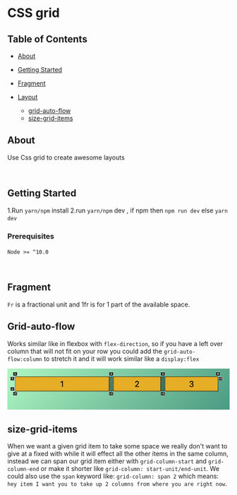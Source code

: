 # CSS grid

## Table of Contents

- [About](#about)

- [Getting Started](#getting_started)
- [Fragment](#fragment)
- [Layout](#layout)
  - [grid-auto-flow](#grid-auto-flow)
  - [size-grid-items](#size-grid-items)

## About <a name = "about"></a>

Use Css grid to create awesome layouts

<br/>

## Getting Started <a name = "getting_started"></a>

1.Run `yarn/npm` install
2.run `yarn/npm` dev , if npm then `npm run dev` else `yarn dev`

### Prerequisites

`Node >= ^10.0`

<br/>

## Fragment <a name = "fragment"></a>

`Fr` is a fractional unit and 1fr is for 1 part of the available space.

## Grid-auto-flow <a name = "grid-auto-flow"></a>

Works similar like in flexbox with `flex-direction`, so if you have a left over column that will not fit on your row you could add the `grid-auto-flow:column` to stretch it and it will work similar like a `display:flex`

<img src="grid-flow.png" alt="grid-flow" />

<br/>

## size-grid-items <a name = "size-grid-items"></a>

When we want a given grid item to take some space we really don't want to give at a fixed with while it will effect all the other items in the same column, instead we can span our grid item either with `grid-column-start` and `grid-column-end` or make it shorter like `grid-column: start-unit/end-unit`.
We could also use the `span` keyword like:
`grid-column: span 2` which means: `hey item I want you to take up 2 columns from where you are right now`.

<br/>
